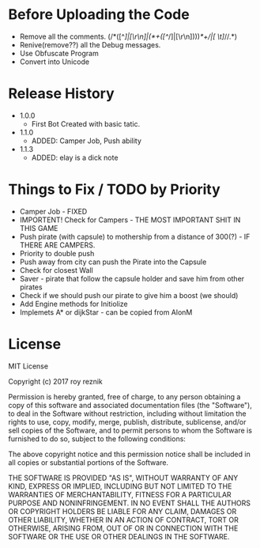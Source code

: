 # Before Uploading the Code
+ Remove all the comments. (/\*([^*]|[\r\n]|(\*+([^*/]|[\r\n])))*\*+/|[ \t]*//.*)
+ Renive(remove??) all the Debug messages.
+ Use Obfuscate Program
+ Convert into Unicode

# Release History
* 1.0.0
    * First Bot Created with basic tatic.
* 1.1.0
    * ADDED: Camper Job, Push ability
* 1.1.3 
    * ADDED: elay is a dick note
# Things to Fix / TODO by Priority
 + Camper Job  - FIXED
 + IMPORTENT! Check for Campers - THE MOST IMPORTANT SHIT IN THIS GAME
 + Push pirate (with capsule) to mothership from a distance of 300(?) - IF THERE ARE CAMPERS.
 + Priority to double push
 + Push away from city can push the Pirate into the Capsule
 + Check for closest Wall
 + Saver - pirate that follow the capsule holder and save him from other pirates
 + Check if we should push our pirate to give him a boost (we should)
 + Add Engine methods for Initiolize
 + Implemets A* or dijkStar - can be copied from AlonM

# License
MIT License

Copyright (c) 2017 roy reznik

Permission is hereby granted, free of charge, to any person obtaining a copy
of this software and associated documentation files (the "Software"), to deal
in the Software without restriction, including without limitation the rights
to use, copy, modify, merge, publish, distribute, sublicense, and/or sell
copies of the Software, and to permit persons to whom the Software is
furnished to do so, subject to the following conditions:

The above copyright notice and this permission notice shall be included in all
copies or substantial portions of the Software.

THE SOFTWARE IS PROVIDED "AS IS", WITHOUT WARRANTY OF ANY KIND, EXPRESS OR
IMPLIED, INCLUDING BUT NOT LIMITED TO THE WARRANTIES OF MERCHANTABILITY,
FITNESS FOR A PARTICULAR PURPOSE AND NONINFRINGEMENT. IN NO EVENT SHALL THE
AUTHORS OR COPYRIGHT HOLDERS BE LIABLE FOR ANY CLAIM, DAMAGES OR OTHER
LIABILITY, WHETHER IN AN ACTION OF CONTRACT, TORT OR OTHERWISE, ARISING FROM,
OUT OF OR IN CONNECTION WITH THE SOFTWARE OR THE USE OR OTHER DEALINGS IN THE
SOFTWARE.
